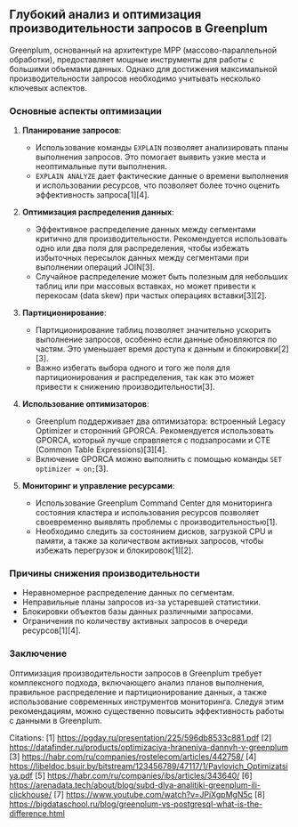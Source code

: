## Глубокий анализ и оптимизация производительности запросов в Greenplum

Greenplum, основанный на архитектуре MPP (массово-параллельной обработки), предоставляет мощные инструменты для работы с большими объемами данных. Однако для достижения максимальной производительности запросов необходимо учитывать несколько ключевых аспектов.

### Основные аспекты оптимизации

1. **Планирование запросов**:
   - Использование команды `EXPLAIN` позволяет анализировать планы выполнения запросов. Это помогает выявить узкие места и неоптимальные пути выполнения.
   - `EXPLAIN ANALYZE` дает фактические данные о времени выполнения и использовании ресурсов, что позволяет более точно оценить эффективность запроса[1][4].

2. **Оптимизация распределения данных**:
   - Эффективное распределение данных между сегментами критично для производительности. Рекомендуется использовать одно или два поля для распределения, чтобы избежать избыточных пересылок данных между сегментами при выполнении операций JOIN[3].
   - Случайное распределение может быть полезным для небольших таблиц или при массовых вставках, но может привести к перекосам (data skew) при частых операциях вставки[3][2].

3. **Партиционирование**:
   - Партиционирование таблиц позволяет значительно ускорить выполнение запросов, особенно если данные обновляются по частям. Это уменьшает время доступа к данным и блокировки[2][3].
   - Важно избегать выбора одного и того же поля для партиционирования и распределения, так как это может привести к снижению производительности[3].

4. **Использование оптимизаторов**:
   - Greenplum поддерживает два оптимизатора: встроенный Legacy Optimizer и сторонний GPORCA. Рекомендуется использовать GPORCA, который лучше справляется с подзапросами и CTE (Common Table Expressions)[3][4].
   - Включение GPORCA можно выполнить с помощью команды `SET optimizer = on;`[3].

5. **Мониторинг и управление ресурсами**:
   - Использование Greenplum Command Center для мониторинга состояния кластера и использования ресурсов позволяет своевременно выявлять проблемы с производительностью[1].
   - Необходимо следить за состоянием дисков, загрузкой CPU и памяти, а также за количеством активных запросов, чтобы избежать перегрузок и блокировок[1][2].

### Причины снижения производительности

- Неравномерное распределение данных по сегментам.
- Неправильные планы запросов из-за устаревшей статистики.
- Блокировки объектов базы данных различными запросами.
- Ограничения по количеству активных запросов в очереди ресурсов[1][4].

### Заключение

Оптимизация производительности запросов в Greenplum требует комплексного подхода, включающего анализ планов выполнения, правильное распределение и партиционирование данных, а также использование современных инструментов мониторинга. Следуя этим рекомендациям, можно существенно повысить эффективность работы с данными в Greenplum.

Citations:
[1] https://pgday.ru/presentation/225/596db8533c881.pdf
[2] https://datafinder.ru/products/optimizaciya-hraneniya-dannyh-v-greenplum
[3] https://habr.com/ru/companies/rostelecom/articles/442758/
[4] https://libeldoc.bsuir.by/bitstream/123456789/47117/1/Pavlovich_Optimizatsiya.pdf
[5] https://habr.com/ru/companies/ibs/articles/343640/
[6] https://arenadata.tech/about/blog/subd-dlya-analitiki-greenplum-ili-clickhouse/
[7] https://www.youtube.com/watch?v=JPiXgpMgN5c
[8] https://bigdataschool.ru/blog/greenplum-vs-postgresql-what-is-the-difference.html